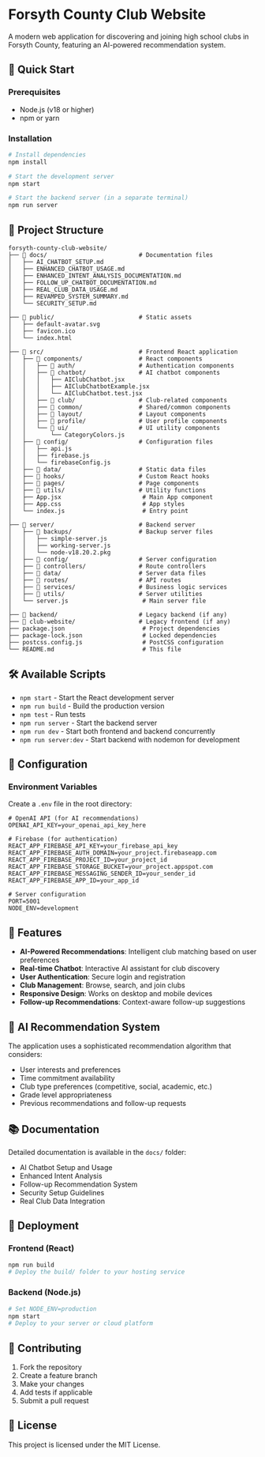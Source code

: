# Forsyth County Club Website

A modern web application for discovering and joining high school clubs in Forsyth County, featuring an AI-powered recommendation system.

## 🚀 Quick Start

### Prerequisites
- Node.js (v18 or higher)
- npm or yarn

### Installation
```bash
# Install dependencies
npm install

# Start the development server
npm start

# Start the backend server (in a separate terminal)
npm run server
```

## 📁 Project Structure

```
forsyth-county-club-website/
├── 📁 docs/                          # Documentation files
│   ├── AI_CHATBOT_SETUP.md
│   ├── ENHANCED_CHATBOT_USAGE.md
│   ├── ENHANCED_INTENT_ANALYSIS_DOCUMENTATION.md
│   ├── FOLLOW_UP_CHATBOT_DOCUMENTATION.md
│   ├── REAL_CLUB_DATA_USAGE.md
│   ├── REVAMPED_SYSTEM_SUMMARY.md
│   └── SECURITY_SETUP.md
│
├── 📁 public/                        # Static assets
│   ├── default-avatar.svg
│   ├── favicon.ico
│   └── index.html
│
├── 📁 src/                           # Frontend React application
│   ├── 📁 components/                # React components
│   │   ├── 📁 auth/                  # Authentication components
│   │   ├── 📁 chatbot/               # AI chatbot components
│   │   │   ├── AIClubChatbot.jsx
│   │   │   ├── AIClubChatbotExample.jsx
│   │   │   └── AIClubChatbot.test.jsx
│   │   ├── 📁 club/                  # Club-related components
│   │   ├── 📁 common/                # Shared/common components
│   │   ├── 📁 layout/                # Layout components
│   │   ├── 📁 profile/               # User profile components
│   │   └── 📁 ui/                    # UI utility components
│   │       └── CategoryColors.js
│   ├── 📁 config/                    # Configuration files
│   │   ├── api.js
│   │   ├── firebase.js
│   │   └── firebaseConfig.js
│   ├── 📁 data/                      # Static data files
│   ├── 📁 hooks/                     # Custom React hooks
│   ├── 📁 pages/                     # Page components
│   ├── 📁 utils/                     # Utility functions
│   ├── App.jsx                       # Main App component
│   ├── App.css                       # App styles
│   └── index.js                      # Entry point
│
├── 📁 server/                        # Backend server
│   ├── 📁 backups/                   # Backup server files
│   │   ├── simple-server.js
│   │   ├── working-server.js
│   │   └── node-v18.20.2.pkg
│   ├── 📁 config/                    # Server configuration
│   ├── 📁 controllers/               # Route controllers
│   ├── 📁 data/                      # Server data files
│   ├── 📁 routes/                    # API routes
│   ├── 📁 services/                  # Business logic services
│   ├── 📁 utils/                     # Server utilities
│   └── server.js                     # Main server file
│
├── 📁 backend/                       # Legacy backend (if any)
├── 📁 club-website/                  # Legacy frontend (if any)
├── package.json                      # Project dependencies
├── package-lock.json                 # Locked dependencies
├── postcss.config.js                 # PostCSS configuration
└── README.md                         # This file
```

## 🛠️ Available Scripts

- `npm start` - Start the React development server
- `npm run build` - Build the production version
- `npm test` - Run tests
- `npm run server` - Start the backend server
- `npm run dev` - Start both frontend and backend concurrently
- `npm run server:dev` - Start backend with nodemon for development

## 🔧 Configuration

### Environment Variables
Create a `.env` file in the root directory:

```env
# OpenAI API (for AI recommendations)
OPENAI_API_KEY=your_openai_api_key_here

# Firebase (for authentication)
REACT_APP_FIREBASE_API_KEY=your_firebase_api_key
REACT_APP_FIREBASE_AUTH_DOMAIN=your_project.firebaseapp.com
REACT_APP_FIREBASE_PROJECT_ID=your_project_id
REACT_APP_FIREBASE_STORAGE_BUCKET=your_project.appspot.com
REACT_APP_FIREBASE_MESSAGING_SENDER_ID=your_sender_id
REACT_APP_FIREBASE_APP_ID=your_app_id

# Server configuration
PORT=5001
NODE_ENV=development
```

## 🎯 Features

- **AI-Powered Recommendations**: Intelligent club matching based on user preferences
- **Real-time Chatbot**: Interactive AI assistant for club discovery
- **User Authentication**: Secure login and registration
- **Club Management**: Browse, search, and join clubs
- **Responsive Design**: Works on desktop and mobile devices
- **Follow-up Recommendations**: Context-aware follow-up suggestions

## 🤖 AI Recommendation System

The application uses a sophisticated recommendation algorithm that considers:
- User interests and preferences
- Time commitment availability
- Club type preferences (competitive, social, academic, etc.)
- Grade level appropriateness
- Previous recommendations and follow-up requests

## 📚 Documentation

Detailed documentation is available in the `docs/` folder:
- AI Chatbot Setup and Usage
- Enhanced Intent Analysis
- Follow-up Recommendation System
- Security Setup Guidelines
- Real Club Data Integration

## 🚀 Deployment

### Frontend (React)
```bash
npm run build
# Deploy the build/ folder to your hosting service
```

### Backend (Node.js)
```bash
# Set NODE_ENV=production
npm start
# Deploy to your server or cloud platform
```

## 🤝 Contributing

1. Fork the repository
2. Create a feature branch
3. Make your changes
4. Add tests if applicable
5. Submit a pull request

## 📄 License

This project is licensed under the MIT License.
